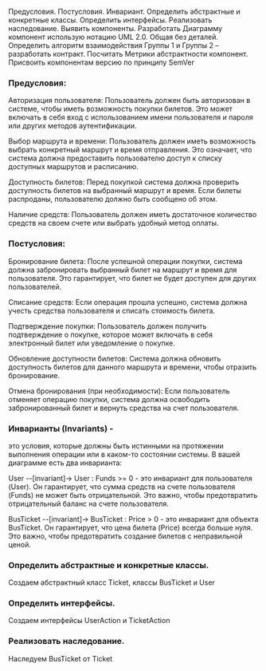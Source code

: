 Предусловия.
Постусловия.
Инвариант.
Определить абстрактные и конкретные классы.
Определить интерфейсы.
Реализовать наследование.
Выявить компоненты.
Разработать Диаграмму компонент использую нотацию UML 2.0. Общая без деталей.
Определить алгоритм взаимодействия Группы 1 и Группы 2 – разработать контракт.
Посчитать Метрики абстрактности компонент.
Присвоить компонентам версию по принципу SemVer

### Предусловия:

Авторизация пользователя: Пользователь должен быть авторизован в системе, чтобы иметь возможность покупки билетов. Это может включать в себя вход с использованием имени пользователя и пароля или других методов аутентификации.

Выбор маршрута и времени: Пользователь должен иметь возможность выбрать конкретный маршрут и время отправления. Это означает, что система должна предоставить пользователю доступ к списку доступных маршрутов и расписанию.

Доступность билетов: Перед покупкой система должна проверить доступность билетов на выбранный маршрут и время. Если билеты распроданы, пользователю должно быть сообщено об этом.

Наличие средств: Пользователь должен иметь достаточное количество средств на своем счете или выбрать удобный метод оплаты.

### Постусловия:

Бронирование билета: После успешной операции покупки, система должна забронировать выбранный билет на маршрут и время для пользователя. Это гарантирует, что билет не будет доступен для других пользователей.

Списание средств: Если операция прошла успешно, система должна учесть средства пользователя и списать стоимость билета.

Подтверждение покупки: Пользователь должен получить подтверждение о покупке, которое может включать в себя электронный билет или уведомление о покупке.

Обновление доступности билетов: Система должна обновить доступность билетов для данного маршрута и времени, чтобы отразить бронирование.

Отмена бронирования (при необходимости): Если пользователь отменяет операцию покупки, система должна освободить забронированный билет и вернуть средства на счет пользователя.

### Инварианты (Invariants) - 

это условия, которые должны быть истинными на протяжении выполнения операции или в каком-то состоянии системы. В вашей диаграмме есть два инварианта:

User --[invariant]-> User : Funds >= 0 - это инвариант для пользователя (User). Он гарантирует, что сумма средств на счете пользователя (Funds) не может быть отрицательной. Это важно, чтобы предотвратить отрицательный баланс на счете пользователя.

BusTicket --[invariant]-> BusTicket : Price > 0 - это инвариант для объекта BusTicket. Он гарантирует, что цена билета (Price) всегда больше нуля. Это важно, чтобы предотвратить создание билетов с неправильной ценой.

### Определить абстрактные и конкретные классы.

Создаем абстрактный класс Ticket, классы BusTicket и User

### Определить интерфейсы.

Создаем интерфейсы UserAction и TicketAction

### Реализовать наследование.

Наследуем BusTicket от Ticket